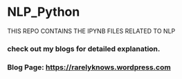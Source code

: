 # NLP_Python
THIS REPO CONTAINS THE IPYNB FILES RELATED TO NLP
### check out my blogs for detailed explanation.
### Blog Page: https://rarelyknows.wordpress.com

